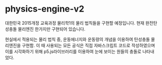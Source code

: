 # physics-engine-v2

대한민국 2015개정 교육과정 물리학1의 물리 법칙들을 구현할 예정입니다.
현재 완전탄성충돌 물리엔진 한가지만 구현되어 있습니다.

현실에서 적용되는 물리 법칙 중, 운동에너지와 운동량의 개념을 이용하여 탄성충돌 물리엔진을 구현함.
이 때 사용되는 모든 공식은 직접 자바스크립트 코드로 작성하였으며
이를 시각화하기 위해 p5.js라이브러리를 이용하여 눈에 보이는 원들의 충돌로 나타내었다.
